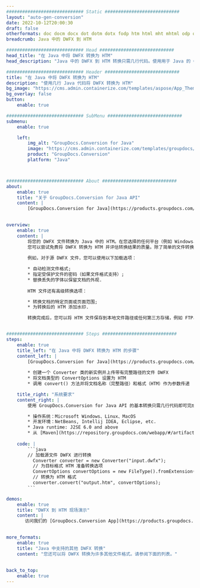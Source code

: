 ```yaml
---
############################# Static ############################
layout: "auto-gen-conversion"
date: 2022-10-12T20:00:30
draft: false
otherformats: doc docm docx dot dotm dotx fodp htm html mht mhtml odp odt otp pot potm potx pps ppsm ppsx ppt pptm pptx rtf
breadcrumb: Java 中的 DWFX 到 HTM

############################# Head ############################
head_title: "在 Java 中将 DWFX 转换为 HTM"
head_description: "Java 中的 DWFX 到 HTM 转换只需几行代码。使用用于 Java 的 GroupDocs 文档转换 API 转换 160 多种文件格式"

############################# Header ############################
title: "在 Java 中将 DWFX 转换为 HTM"
description: "使用几行 Java 代码将 DWFX 转换为 HTM"
bg_image: "https://cms.admin.containerize.com/templates/aspose/App_Themes/V3/images/bg/header1.png"
bg_overlay: false
button:
    enable: true

############################# SubMenu ############################
submenu:
    enable: true

    left:
        img_alt: "GroupDocs.Conversion for Java"
        image: "https://cms.admin.containerize.com/templates/groupdocs/images/product-logos/90x90-noborder/groupdocs-conversion-java.png"
        product: "GroupDocs.Conversion"
        platform: "Java"



############################# About ############################
about:
    enable: true
    title: "关于 GroupDocs.Conversion for Java API"
    content: |
        [GroupDocs.Conversion for Java](https://products.groupdocs.com/conversion/java/) 是一种高级文件格式转换 API，用于在 Microsoft Office、OpenDocument、PDF、HTML、电子邮件、CAD 等流行图像和文档格式之间进行转换。只需几行代码即可完成更多工作。本机 API 会自动检测原始文档的格式，并提供许多选项来自定义转换后的文档。除了从文档中提取信息的功能外，它还默认支持将转换结果缓存到本地磁盘。但是，任何类型的缓存存储都可以通过实施适当的接口来支持 - Amazon S3、Dropbox、Google Drive、Windows Azure、Reddis 或任何其他接口。
    

overview:
    enable: true
    content: |
        将您的 DWFX 文件转换为 Java 中的 HTM。在您选择的任何平台（例如 Windows、Linux、macOS）上，只需几行 Java 代码。
        您可以尝试免费将 DWFX 转换为 HTM 并评估转换结果的质量。除了简单的文件转换脚本外，您还可以尝试更复杂的选项来加载 DWFX 源文件并存储 HTM 输出。 
        
        例如，对于源 DWFX 文件，您可以使用以下加载选项：

        * 自动检测文件格式;
        * 指定受保护文件的密码（如果文件格式支持）;
        * 替换丢失的字体以保留文档的外观.
        
        HTM 文件还有高级转换选项：

        * 转换文档的特定页面或页面范围;
        * 为转换后的 HTM 添加水印.

        转换完成后，您可以将 HTM 文件保存到本地文件路径或任何第三方存储，例如 FTP、Amazon S3、Google Drive、Dropbox 等。请注意 - 转换 DWFX到 HTM，您不需要安装任何额外的软件，例如 MS Office、Open Office、Adobe Acrobat Reader 等。


############################# Steps ############################
steps:
    enable: true
    title_left: "在 Java 中将 DWFX 转换为 HTM 的步骤"
    content_left: |
        [GroupDocs.Conversion for Java](https://products.groupdocs.com/conversion/java/) 允许开发人员使用几行代码轻松地将 DWFX 文件转换为 HTM。
        
        * 创建一个 Converter 类的新实例并上传带有完整路径的文件 DWFX
        * 将文档类型的 ConvertOptions 设置为 HTM
        * 调用 convert() 方法并将文档名称（完整路径）和格式（HTM）作为参数传递

    title_right: "系统要求"
    content_right: |
        使用 GroupDocs.Conversion for Java API 的基本转换只需几行代码即可完成。所有主要平台和操作系统都支持我们的 API。在执行以下代码之前，请确保您的系统上安装了以下先决条件。

        * 操作系统：Microsoft Windows、Linux、MacOS
        * 开发环境：NetBeans, Intellij IDEA, Eclipse, etc.
        * Java runtime: J2SE 6.0 and above
        * 从 [Maven](https://repository.groupdocs.com/webapp/#/artifacts/browse/tree/General/repo/com/groupdocs/groupdocs-conversion) 获取最新的 GroupDocs.Conversion for Java
         
    code: |
        ```java    
        // 加载源文件 DWFX 进行转换
          Converter converter = new Converter("input.dwfx");
          // 为目标格式 HTM 准备转换选项
          ConvertOptions convertOptions = new FileType().fromExtension("htm").getConvertOptions();
          // 转换为 HTM 格式
          converter.convert("output.htm", convertOptions);
        ```

demos:
    enable: true
    title: "DWFX 到 HTM 现场演示"
    content: |
       访问我们的 [GroupDocs.Conversion App](https://products.groupdocs.app/conversion/family) 网站并立即尝试 DWFX 到 HTM 转换。免费演示具有以下好处
          

more_formats:
    enable: true
    title: "Java 中支持的其他 DWFX 转换"
    content: "您还可以将 DWFX 转换为许多其他文件格式。请参阅下面的列表。"
       
       
back_to_top:
    enable: true
---
```

